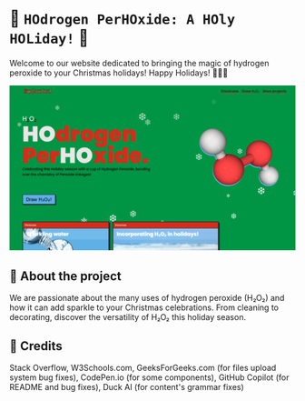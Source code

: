 # 🎄 `HOdrogen PerHOxide: A HOly HOLiday!` 🎄

Welcome to our website dedicated to bringing the magic of hydrogen peroxide to your Christmas holidays! Happy Holidays! 🎉🎅✨

![Preview Image](src/images/preview.png)

## 🎁 About the project

We are passionate about the many uses of hydrogen peroxide (H₂O₂) and how it can add sparkle to your Christmas celebrations. From cleaning to decorating, discover the versatility of H₂O₂ this holiday season.

## 🤝 Credits
Stack Overflow, W3Schools.com, GeeksForGeeks.com (for files upload system bug fixes), CodePen.io (for some components), GitHub Copilot (for README and bug fixes), Duck AI (for content's grammar fixes)